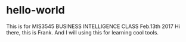 # hello-world
This is for MIS3545 BUSINESS INTELLIGENCE CLASS Feb.13th 2017
Hi there, this is Frank. And I will using this for learning cool tools. 
